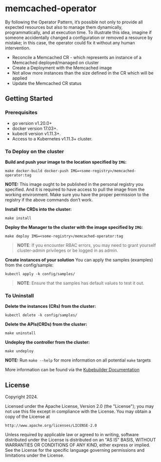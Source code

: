 # memcached-operator

By following the Operator Pattern, it’s possible not only to provide all expected resources but also to manage them dynamically, programmatically, and at execution time. To illustrate this idea, imagine if someone accidentally changed a configuration or removed a resource by mistake; in this case, the operator could fix it without any human intervention.

- Reconcile a Memcached CR - which represents an instance of a Memcached deployed/managed on cluster
- Create a Deployment with the Memcached image
- Not allow more instances than the size defined in the CR which will be applied
- Update the Memcached CR status

## Getting Started

### Prerequisites

- go version v1.20.0+
- docker version 17.03+.
- kubectl version v1.11.3+.
- Access to a Kubernetes v1.11.3+ cluster.

### To Deploy on the cluster

**Build and push your image to the location specified by `IMG`:**

    make docker-build docker-push IMG=<some-registry>/memcached-operator:tag

**NOTE:** This image ought to be published in the personal registry you specified.
And it is required to have access to pull the image from the working environment.
Make sure you have the proper permission to the registry if the above commands don’t work.

**Install the CRDs into the cluster:**

    make install

**Deploy the Manager to the cluster with the image specified by `IMG`:**

    make deploy IMG=<some-registry>/memcached-operator:tag

> **NOTE**: If you encounter RBAC errors, you may need to grant yourself cluster-admin
> privileges or be logged in as admin.

**Create instances of your solution**
You can apply the samples (examples) from the config/sample:

    kubectl apply -k config/samples/

> **NOTE**: Ensure that the samples has default values to test it out.

### To Uninstall

**Delete the instances (CRs) from the cluster:**

    kubectl delete -k config/samples/

**Delete the APIs(CRDs) from the cluster:**

    make uninstall

**Undeploy the controller from the cluster:**

    make undeploy

**NOTE:** Run `make --help` for more information on all potential `make` targets

More information can be found via the [Kubebuilder Documentation](https://book.kubebuilder.io/introduction.html)

## License

Copyright 2024.

Licensed under the Apache License, Version 2.0 (the "License");
you may not use this file except in compliance with the License.
You may obtain a copy of the License at

    http://www.apache.org/licenses/LICENSE-2.0

Unless required by applicable law or agreed to in writing, software
distributed under the License is distributed on an "AS IS" BASIS,
WITHOUT WARRANTIES OR CONDITIONS OF ANY KIND, either express or implied.
See the License for the specific language governing permissions and
limitations under the License.
